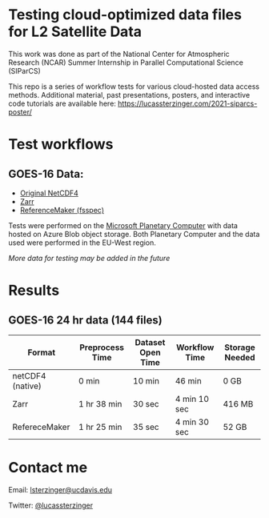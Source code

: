# Testing cloud-optimized data files for L2 Satellite Data
This work was done as part of the National Center for Atmospheric Research (NCAR) Summer Internship in Parallel Computational Science (SIParCS)

This repo is a series of workflow tests for various cloud-hosted data access methods. Additional material, past presentations, posters, and interactive code tutorials are available here: https://lucassterzinger.com/2021-siparcs-poster/


# Test workflows
## GOES-16 Data:
* [Original NetCDF4](./goes-16/netcdf/)
* [Zarr](./goes-16/Zarr/README.md)
* [ReferenceMaker (fsspec)](./goes-16/ReferenceMaker/README.md)

Tests were performed on the [Microsoft Planetary Computer](https://planetarycomputer.microsoft.com/) with data hosted on Azure Blob object storage. Both Planetary Computer and the data used were performed in the EU-West region.

_More data for testing may be added in the future_

# Results
## GOES-16 24 hr data (144 files)
| Format           | Preprocess Time | Dataset Open Time | Workflow Time | Storage Needed |
|------------------|-----------------|-------------------|---------------|----------------|
| netCDF4 (native) | 0 min           | 10 min            | 46 min        | 0 GB           |
| Zarr             | 1 hr 38 min     | 30 sec            | 4 min 10 sec  | 416 MB         |
| RefereceMaker    | 1 hr 25 min     | 35 sec            | 4 min 30 sec  | 52 GB          |

# Contact me
Email: [lsterzinger@ucdavis.edu](mailto://lsterzinger@ucdavis.edu)

Twitter: [@lucassterzinger](https://twitter.com/lucassterzinger)
